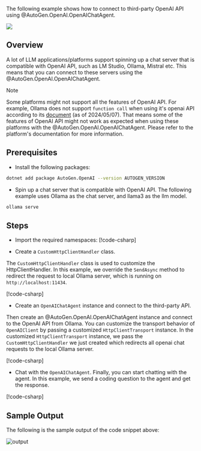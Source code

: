 The following example shows how to connect to third-party OpenAI API using @AutoGen.OpenAI.OpenAIChatAgent.

[![](https://img.shields.io/badge/Open%20on%20Github-grey?logo=github)](https://github.com/ag2labs/autogen/blob/main/dotnet/sample/AutoGen.OpenAI.Sample/Connect_To_Ollama.cs)

## Overview
A lot of LLM applications/platforms support spinning up a chat server that is compatible with OpenAI API, such as LM Studio, Ollama, Mistral etc. This means that you can connect to these servers using the @AutoGen.OpenAI.OpenAIChatAgent.

> [!NOTE]
> Some platforms might not support all the features of OpenAI API. For example, Ollama does not support `function call` when using it's openai API according to its [document](https://github.com/ollama/ollama/blob/main/docs/openai.md#v1chatcompletions) (as of 2024/05/07).
> That means some of the features of OpenAI API might not work as expected when using these platforms with the @AutoGen.OpenAI.OpenAIChatAgent.
> Please refer to the platform's documentation for more information.

## Prerequisites
- Install the following packages:
```bash
dotnet add package AutoGen.OpenAI --version AUTOGEN_VERSION
```

- Spin up a chat server that is compatible with OpenAI API.
The following example uses Ollama as the chat server, and llama3 as the llm model.
```bash
ollama serve
```

## Steps
- Import the required namespaces:
[!code-csharp[](../../sample/AutoGen.OpenAI.Sample/Connect_To_Ollama.cs?name=using_statement)]

- Create a `CustomHttpClientHandler` class.

The `CustomHttpClientHandler` class is used to customize the HttpClientHandler. In this example, we override the `SendAsync` method to redirect the request to local Ollama server, which is running on `http://localhost:11434`.

[!code-csharp[](../../sample/AutoGen.OpenAI.Sample/Connect_To_Ollama.cs?name=CustomHttpClientHandler)]

- Create an `OpenAIChatAgent` instance and connect to the third-party API.

Then create an @AutoGen.OpenAI.OpenAIChatAgent instance and connect to the OpenAI API from Ollama. You can customize the transport behavior of `OpenAIClient` by passing a customized `HttpClientTransport` instance. In the customized `HttpClientTransport` instance, we pass the `CustomHttpClientHandler` we just created which redirects all openai chat requests to the local Ollama server.

[!code-csharp[](../../sample/AutoGen.OpenAI.Sample/Connect_To_Ollama.cs?name=create_agent)]

- Chat with the `OpenAIChatAgent`.
Finally, you can start chatting with the agent. In this example, we send a coding question to the agent and get the response.

[!code-csharp[](../../sample/AutoGen.OpenAI.Sample/Connect_To_Ollama.cs?name=send_message)]

## Sample Output
The following is the sample output of the code snippet above:

![output](../images/articles/ConnectTo3PartyOpenAI/output.gif)
